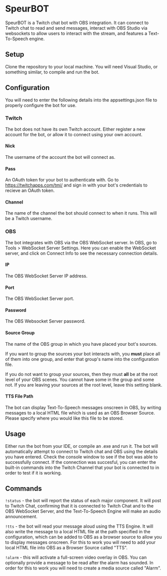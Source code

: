 # SpeurBOT

SpeurBOT is a Twitch chat bot with OBS integration. It can connect to Twitch chat to read and send messages, interact with OBS Studio via websockets to allow users to interact with the stream, and features a Text-To-Speech engine.

## Setup

Clone the repository to your local machine. You will need Visual Studio, or something similar, to compile and run the bot.

## Configuration

You will need to enter the following details into the appsettings.json file to properly configure the bot for use.

### Twitch

The bot does not have its own Twitch account. Either register a new account for the bot, or allow it to connect using your own account.

#### Nick

The username of the account the bot will connect as.

#### Pass

An OAuth token for your bot to authenticate with. Go to https://twitchapps.com/tmi/ and sign in with your bot's credentials to recieve an OAuth token.

#### Channel

The name of the channel the bot should connect to when it runs. This will be a Twitch username.

### OBS

The bot integrates with OBS via the OBS WebSocket server. In OBS, go to Tools > WebSocket Server Settings. Here you can enable the WebSocket server, and click on Connect Info to see the necessary connection details.

#### IP

The OBS WebSocket Server IP address.

#### Port

The OBS WebSocket Server port.

#### Password

The OBS Websocket Server password.

#### Source Group

The name of the OBS group in which you have placed your bot's sources.

If you want to group the sources your bot interacts with, you **must** place all of them into one group, and enter that group's name into the configuration file.

If you do not want to group your sources, then they must **all** be at the root level of your OBS scenes. You cannot have some in the group and some not. If you are leaving your sources at the root level, leave this setting blank.

#### TTS File Path

The bot can display Text-To-Speech messages onscreen in OBS, by writing messages to a local HTML file which is used as an OBS Browser Source. Please specify where you would like this file to be stored.

## Usage

Either run the bot from your IDE, or compile an .exe and run it. The bot will automatically attempt to connect to Twitch chat and OBS using the details you have entered. Check the console window to see if the bot was able to successfully connect. If the connection was succesful, you can enter the built-in commands into the Twitch Channel that your bot is connected to in order to test if it is working.

## Commands

`!status` - the bot will report the status of each major component. It will post to Twitch Chat, confirming that it is connected to Twitch Chat and to the OBS WebSocket Server, and the Text-To-Speech Engine will make an audio announcement.

`!tts` - the bot will read your message aloud using the TTS Engine. It will also write the message to a local HTML file at the path specified in the configuration, which can be added to OBS as a browser source to allow you to display messages onscreen. For this to work you will need to add your local HTML file into OBS as a Browser Source called "TTS".

`!alarm` - this will activate a full-screen video overlay in OBS. You can optionally provide a message to be read after the alarm has sounded. In order for this to work you will need to create a media source called "Alarm".